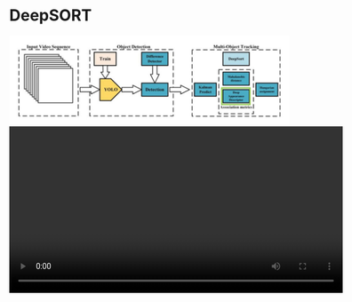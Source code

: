 <h1>DeepSORT</h1>

<img src='resources/4/deepsort.png'>

<video controls width="600">
  <source src="resources/4/out.mp4" type="video/mp4">
  Your browser does not support the video tag.
</video>